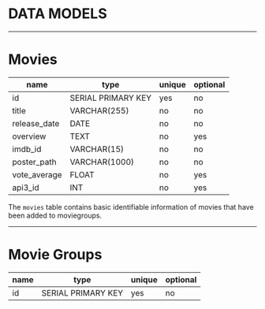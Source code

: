 # DATA MODELS

-- --
# Movies

|name  |type   |unique  |optional |
|------|-------|--------|---------|
|id | SERIAL PRIMARY KEY | yes | no |
|title | VARCHAR(255) | no | no |
|release_date | DATE | no | no |
|overview | TEXT | no | yes |
|imdb_id | VARCHAR(15) | no | no |
|poster_path | VARCHAR(1000) | no | no |
|vote_average | FLOAT | no | yes |
|api3_id | INT | no | yes |

The `movies` table contains basic identifiable information of movies that have been added to moviegroups.

-- --

# Movie Groups
|name  |type   |unique  |optional |
|------|-------|--------|---------|
|id | SERIAL PRIMARY KEY | yes | no |